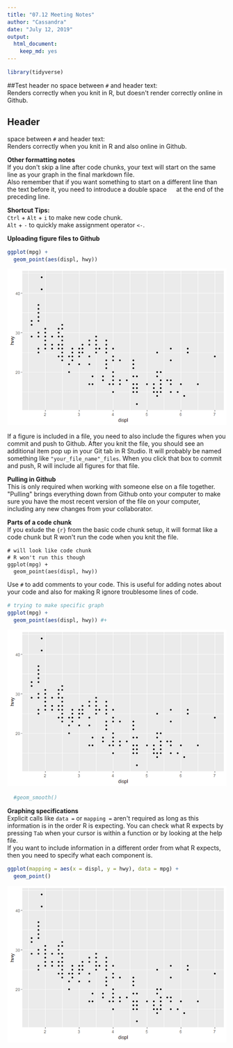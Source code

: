 ```yaml
---
title: "07.12 Meeting Notes"
author: "Cassandra"
date: "July 12, 2019"
output: 
  html_document: 
    keep_md: yes
---
```



```r
library(tidyverse)
```

##Test header
no space between `#` and header text:   
Renders correctly when you knit in R, but doesn't render correctly online in Github.

## Header  
space between `#` and header text:   
Renders correctly when you knit in R and also online in Github.

**Other formatting notes**   
If you don't skip a line after code chunks, your text will start on the same line as your graph in the final markdown file.  
Also remember that if you want something to start on a different line than the text before it, you need to introduce a double space `  ` at the end of the preceding line. 

**Shortcut Tips:**   
`Ctrl` + `Alt` + `i` to make new code chunk.   
`Alt` + `-` to quickly make assignment operator `<-`.

**Uploading figure files to Github**

```r
ggplot(mpg) + 
  geom_point(aes(displ, hwy))
```

![](07.12_Notes_files/figure-html/unnamed-chunk-1-1.png)<!-- -->

If a figure is included in a file, you need to also include the figures when you commit and push to Github. After you knit the file, you should see an additional item pop up in your Git tab in R Studio. It will probably be named something like `"your_file_name"_files`. When you click that box to commit and push, R will include all figures for that file. 

**Pulling in Github**   
This is only required when working with someone else on a file together. "Pulling" brings everything down from Github onto your computer to make sure you have the most recent version of the file on your computer, including any new changes from your collaborator. 

**Parts of a code chunk**  
If you exlude the `{r}` from the basic code chunk setup, it will format like a code chunk but R won't run the code when you knit the file. 
```
# will look like code chunk
# R won't run this though
ggplot(mpg) + 
  geom_point(aes(displ, hwy))
```

Use `#` to add comments to your code. This is useful for adding notes about your code and also for making R ignore troublesome lines of code. 

```r
# trying to make specific graph 
ggplot(mpg) + 
  geom_point(aes(displ, hwy)) #+ 
```

![](07.12_Notes_files/figure-html/unnamed-chunk-2-1.png)<!-- -->

```r
  #geom_smooth()
```

**Graphing specifications**   
Explicit calls like `data =` or `mapping =` aren't required as long as this information is in the order R is expecting. You can check what R expects by pressing `Tab` when your cursor is within a function or by looking at the help file.   
If you want to include information in a different order from what R expects, then you need to specify what each component is. 

```r
ggplot(mapping = aes(x = displ, y = hwy), data = mpg) + 
  geom_point()
```

![](07.12_Notes_files/figure-html/unnamed-chunk-3-1.png)<!-- -->

